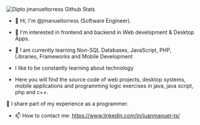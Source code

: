 ![Dipto jmanueltorress Github Stats](https://github-readme-stats.vercel.app/api?username=jmanueltorress&show_icons=true_color=fff&icon_color=77ff9b&text_color=fff&bg_color=061962)

- 👋 Hi, I'm @jmanueltorress (Software Engineer).
- 👾 I'm interested in frontend and backend in Web development & Desktop Apps.
- 🌱 I am currently learning Non-SQL Databases, JavaScript, PHP, Libraries, Frameworks and Mobile Development

- I like to be constantly learning about technology


- Here you will find the source code of web projects, desktop systems, mobile applications and programming logic exercises in java, java script, php and c++.

🌟 I share part of my experience as a programmer.



- 📫 How to contact me: https://www.linkedin.com/in/juanmanuel-ts/

<!---
/Readme.md
--->


